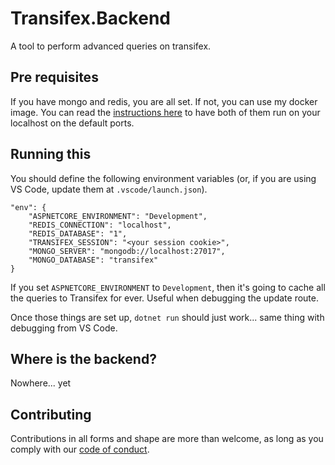 # Transifex.Backend
A tool to perform advanced queries on transifex.

## Pre requisites
If you have mongo and redis, you are all set. If not, you can use my docker image. You can read the [instructions here](https://github.com/g3rv4-docker/redis-and-mongo) to have both of them run on your localhost on the default ports.

## Running this
You should define the following environment variables (or, if you are using VS Code, update them at `.vscode/launch.json`).

```
"env": {
    "ASPNETCORE_ENVIRONMENT": "Development",
    "REDIS_CONNECTION": "localhost",
    "REDIS_DATABASE": "1",
    "TRANSIFEX_SESSION": "<your session cookie>",
    "MONGO_SERVER": "mongodb://localhost:27017",
    "MONGO_DATABASE": "transifex"
}
```

If you set `ASPNETCORE_ENVIRONMENT` to `Development`, then it's going to cache all the queries to Transifex for ever. Useful when debugging the update route.

Once those things are set up, `dotnet run` should just work... same thing with debugging from VS Code.

## Where is the backend?
Nowhere... yet

## Contributing
Contributions in all forms and shape are more than welcome, as long as you comply with our [code of conduct](https://github.com/g3rv4/Transifex.Backend/blob/master/CODE_OF_CONDUCT.md).
